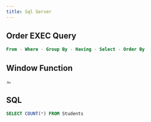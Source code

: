 ```yaml
---
title: Sql Server
---
```



## Order EXEC Query

```sql
From - Where - Group By - Having - Select - Order By
```

## Window Function

```list
بد
```


## SQL

```sql
SELECT COUNT(*) FROM Students
```
